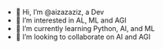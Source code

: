 - 👋 Hi, I’m @aizazaziz, a Dev
- 👀 I’m interested in AL, ML and AGI
- 🌱 I’m currently learning Python, Al, and ML
- 💞️ I’m looking to collaborate on AI and AGI


<!---
Aizaz is a ✨ special ✨ repository because its `README.md` (this file) appears on your GitHub profile.
You can click the Preview link to take a look at your changes.
--->
